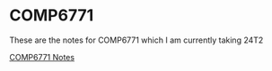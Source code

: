 # COMP6771

These are the notes for COMP6771 which I am currently taking 24T2

[COMP6771 Notes](6771.md)

